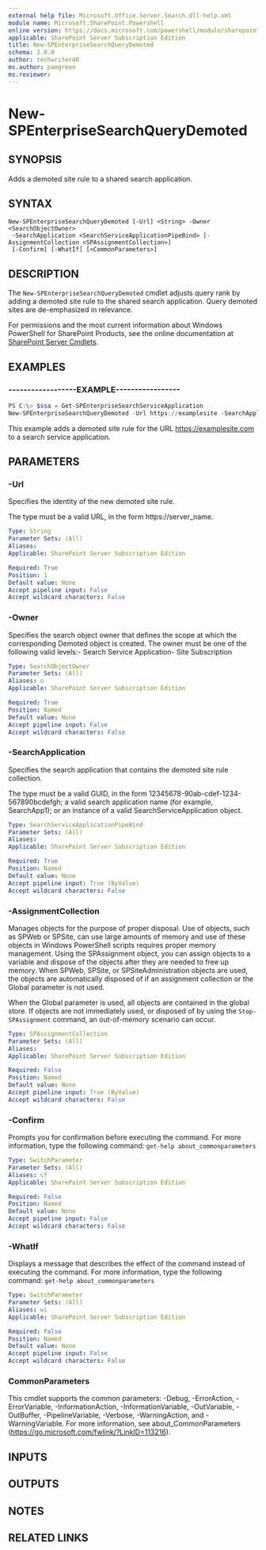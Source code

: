 ```yaml
---
external help file: Microsoft.Office.Server.Search.dll-help.xml
module name: Microsoft.SharePoint.Powershell
online version: https://docs.microsoft.com/powershell/module/sharepoint-server/new-spenterprisesearchquerydemoted
applicable: SharePoint Server Subscription Edition
title: New-SPEnterpriseSearchQueryDemoted
schema: 2.0.0
author: techwriter40
ms.author: pamgreen
ms.reviewer: 
---
```


# New-SPEnterpriseSearchQueryDemoted

## SYNOPSIS
Adds a demoted site rule to a shared search application.


## SYNTAX

```
New-SPEnterpriseSearchQueryDemoted [-Url] <String> -Owner <SearchObjectOwner>
 -SearchApplication <SearchServiceApplicationPipeBind> [-AssignmentCollection <SPAssignmentCollection>]
 [-Confirm] [-WhatIf] [<CommonParameters>]
```

## DESCRIPTION
The `New-SPEnterpriseSearchQueryDemoted` cmdlet adjusts query rank by adding a demoted site rule to the shared search application.
Query demoted sites are de-emphasized in relevance.

For permissions and the most current information about Windows PowerShell for SharePoint Products, see the online documentation at [SharePoint Server Cmdlets](https://docs.microsoft.com/powershell/sharepoint/sharepoint-server/sharepoint-server-cmdlets).


## EXAMPLES

### ------------------EXAMPLE-----------------
```powershell
PS C:\> $ssa = Get-SPEnterpriseSearchServiceApplication
New-SPEnterpriseSearchQueryDemoted -Url https://examplesite -SearchApplication $ssa
```

This example adds a demoted site rule for the URL https://examplesite.com to a search service application.


## PARAMETERS

### -Url
Specifies the identity of the new demoted site rule.

The type must be a valid URL, in the form https://server_name.

```yaml
Type: String
Parameter Sets: (All)
Aliases: 
Applicable: SharePoint Server Subscription Edition

Required: True
Position: 1
Default value: None
Accept pipeline input: False
Accept wildcard characters: False
```

### -Owner
Specifies the search object owner that defines the scope at which the corresponding Demoted object is created. The owner must be one of the following valid levels:- Search Service Application- Site Subscription

```yaml
Type: SearchObjectOwner
Parameter Sets: (All)
Aliases: o
Applicable: SharePoint Server Subscription Edition

Required: True
Position: Named
Default value: None
Accept pipeline input: False
Accept wildcard characters: False
```

### -SearchApplication
Specifies the search application that contains the demoted site rule collection.

The type must be a valid GUID, in the form 12345678-90ab-cdef-1234-567890bcdefgh; a valid search application name (for example, SearchApp1); or an instance of a valid SearchServiceApplication object.

```yaml
Type: SearchServiceApplicationPipeBind
Parameter Sets: (All)
Aliases: 
Applicable: SharePoint Server Subscription Edition

Required: True
Position: Named
Default value: None
Accept pipeline input: True (ByValue)
Accept wildcard characters: False
```

### -AssignmentCollection
Manages objects for the purpose of proper disposal.
Use of objects, such as SPWeb or SPSite, can use large amounts of memory and use of these objects in Windows PowerShell scripts requires proper memory management.
Using the SPAssignment object, you can assign objects to a variable and dispose of the objects after they are needed to free up memory.
When SPWeb, SPSite, or SPSiteAdministration objects are used, the objects are automatically disposed of if an assignment collection or the Global parameter is not used.

When the Global parameter is used, all objects are contained in the global store.
If objects are not immediately used, or disposed of by using the `Stop-SPAssignment` command, an out-of-memory scenario can occur.

```yaml
Type: SPAssignmentCollection
Parameter Sets: (All)
Aliases: 
Applicable: SharePoint Server Subscription Edition

Required: False
Position: Named
Default value: None
Accept pipeline input: True (ByValue)
Accept wildcard characters: False
```

### -Confirm
Prompts you for confirmation before executing the command.
For more information, type the following command: `get-help about_commonparameters`

```yaml
Type: SwitchParameter
Parameter Sets: (All)
Aliases: cf
Applicable: SharePoint Server Subscription Edition

Required: False
Position: Named
Default value: None
Accept pipeline input: False
Accept wildcard characters: False
```

### -WhatIf
Displays a message that describes the effect of the command instead of executing the command.
For more information, type the following command: `get-help about_commonparameters`

```yaml
Type: SwitchParameter
Parameter Sets: (All)
Aliases: wi
Applicable: SharePoint Server Subscription Edition

Required: False
Position: Named
Default value: None
Accept pipeline input: False
Accept wildcard characters: False
```

### CommonParameters
This cmdlet supports the common parameters: -Debug, -ErrorAction, -ErrorVariable, -InformationAction, -InformationVariable, -OutVariable, -OutBuffer, -PipelineVariable, -Verbose, -WarningAction, and -WarningVariable. For more information, see about_CommonParameters (https://go.microsoft.com/fwlink/?LinkID=113216).

## INPUTS

## OUTPUTS

## NOTES

## RELATED LINKS
